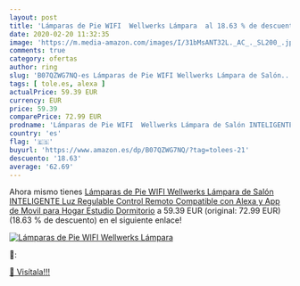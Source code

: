 ```yaml
---
layout: post
title: 'Lámparas de Pie WIFI  Wellwerks Lámpara  al 18.63 % de descuento'
date: 2020-02-20 11:32:35
image: 'https://m.media-amazon.com/images/I/31bMsANT32L._AC_._SL200_.jpg'
comments: true
category: ofertas
author: ring
slug: 'B07QZWG7NQ-es Lámparas de Pie WIFI Wellwerks Lámpara de Salón...'
tags: [ tole.es, alexa ]
actualPrice: 59.39 EUR
currency: EUR
price: 59.39
comparePrice: 72.99 EUR
prodname: 'Lámparas de Pie WIFI  Wellwerks Lámpara de Salón INTELIGENTE Luz Regulable Control Remoto Compatible con Alexa y App de Movil para Hogar Estudio Dormitorio'
country: 'es'
flag: '🇪🇸'
buyurl: 'https://www.amazon.es/dp/B07QZWG7NQ/?tag=tolees-21'
descuento: '18.63'
average: '62.69'
---
```


Ahora mismo tienes [Lámparas de Pie WIFI  Wellwerks Lámpara de Salón INTELIGENTE Luz Regulable Control Remoto Compatible con Alexa y App de Movil para Hogar Estudio Dormitorio](https://www.amazon.es/dp/B07QZWG7NQ/?tag=tolees-21) a 59.39 EUR (original: 72.99 EUR) (18.63 %  de descuento) en el siguiente enlace!

[![Lámparas de Pie WIFI  Wellwerks Lámpara ](https://m.media-amazon.com/images/I/31bMsANT32L._AC_._SL200_.jpg)](https://www.amazon.es/dp/B07QZWG7NQ/?tag=tolees-21)

🔎:


[🛒 Visítala!!!](https://www.amazon.es/dp/B07QZWG7NQ/?tag=tolees-21)
